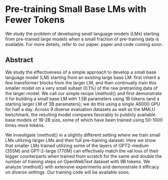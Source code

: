 # Pre-training Small Base LMs with Fewer Tokens
We study the problem of developing small language models (LMs) starting from pre-trained large models when a small fraction of pre-training data is available. For more details, refer to our paper: paper and code coming soon.

## Abstract
We study the effectiveness of a simple approach to develop a small base language model (LM) starting from an existing large base LM: first inherit a few transformer blocks from the larger LM, and then continually train this smaller model on a very small subset (0.1\%) of the raw pretraining data of the larger model. We call our simple recipe \method{} and first demonstrate it for building a small base LM with 1.5B parameters using 1B tokens (and a starting larger LM of 3B parameters); we do this using a single A6000 GPU for half a day. Across 9 diverse evaluation datasets as well as the MMLU benchmark, the resulting model compares favorably to publicly available base models of 1B-2B size, some of which have been trained using 50-1000 times more tokens. 

We investigate \method{} in a slightly different setting where we train small LMs utilizing larger LMs and their full pre-training dataset. Here we show that smaller LMs trained utilizing some of the layers of GPT2-medium (355M) and GPT-2-large (770M) can effectively match the val loss of their bigger counterparts when trained from scratch for the same and double the number of training steps on OpenWebText dataset with 9B tokens. We analyze \method{} with extensive experiments and demonstrate it efficacy on diverse settings. Our training code will be available soon. 
